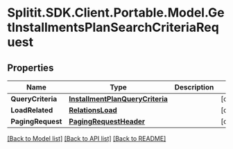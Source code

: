 # Splitit.SDK.Client.Portable.Model.GetInstallmentsPlanSearchCriteriaRequest
## Properties

Name | Type | Description | Notes
------------ | ------------- | ------------- | -------------
**QueryCriteria** | [**InstallmentPlanQueryCriteria**](InstallmentPlanQueryCriteria.md) |  | [optional] 
**LoadRelated** | [**RelationsLoad**](RelationsLoad.md) |  | [optional] 
**PagingRequest** | [**PagingRequestHeader**](PagingRequestHeader.md) |  | [optional] 

[[Back to Model list]](../README.md#documentation-for-models) [[Back to API list]](../README.md#documentation-for-api-endpoints) [[Back to README]](../README.md)

